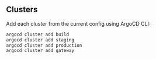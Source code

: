 ## Clusters

Add each cluster from the current config using ArgoCD CLI:

```sh
argocd cluster add build
argocd cluster add staging
argocd cluster add production
argocd cluster add gateway
```
